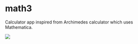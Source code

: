# math3
Calculator app inspired from Archimedes calculator which uses Mathematica.

![](https://github.com/user-attachments/assets/faccb900-b47d-4909-8594-9cb1e2feb340)
